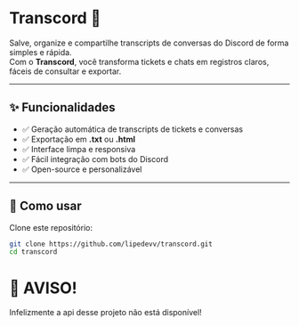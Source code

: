 # Transcord 📜

Salve, organize e compartilhe transcripts de conversas do Discord de forma simples e rápida.  
Com o **Transcord**, você transforma tickets e chats em registros claros, fáceis de consultar e exportar.

---

## ✨ Funcionalidades
- ✅ Geração automática de transcripts de tickets e conversas
- ✅ Exportação em **.txt** ou **.html**
- ✅ Interface limpa e responsiva
- ✅ Fácil integração com bots do Discord
- ✅ Open-source e personalizável

---

## 🚀 Como usar
Clone este repositório:

```bash
git clone https://github.com/lipedevv/transcord.git
cd transcord
````

# 📢 AVISO!

Infelizmente a api desse projeto não está disponível!
